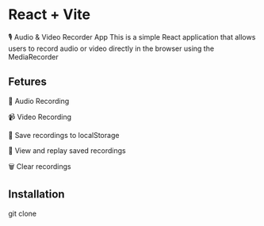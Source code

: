 # React + Vite

🎙️ Audio & Video Recorder App
This is a simple React application that allows users to record audio or video directly in the browser using the MediaRecorder
## Fetures
🎤 Audio Recording

📹 Video Recording

💾 Save recordings to localStorage

📃 View and replay saved recordings

🗑️ Clear recordings
## Installation
git clone 
